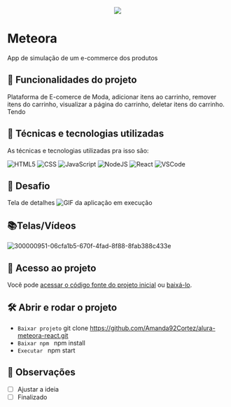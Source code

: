 <p align="center"> <img src="http://img.shields.io/static/v1?label=STATUS_GERAL&message=FINALIZADA&color=RED&style=for-the-badge" #vitrinedev/> </p>

# Meteora
App de simulação de um e-commerce dos produtos

## 🔨 Funcionalidades do projeto
Plataforma de E-comerce de Moda, adicionar itens ao carrinho, remover itens do carrinho, visualizar a página do carrinho, deletar itens do carrinho. Tendo 


## :bookmark_tabs: Técnicas e tecnologias utilizadas
As técnicas e tecnologias utilizadas pra isso são:

![HTML5](https://img.shields.io/badge/HTML-e06b12?style=for-the-badge&logo=html5&logoColor=white)
![CSS](https://img.shields.io/badge/CSS-1283e0?&style=for-the-badge&logo=css3&logoColor=white)
![JavaScript](https://img.shields.io/badge/JavaScript-F7DF1E?style=for-the-badge&logo=javascript&logoColor=414141)
![NodeJS](https://img.shields.io/badge/Node.js-43853D?style=for-the-badge&logo=node.js&logoColor=white)
![React](https://img.shields.io/badge/React-414141?style=for-the-badge&logo=react&logoColor=61DAFB)
![VSCode](https://img.shields.io/badge/-VSCode-007ACC?style=for-the-badge&logo=visual-studio-code&logoColor=white)

## 🎯 Desafio
Tela de detalhes
![GIF da aplicação em execução](meteora-app.gif)

## 📚Telas/Vídeos
![300000951-06cfa1b5-670f-4fad-8f88-8fab388c433e](https://github.com/Amanda92Cortez/alura-meteora-react/assets/19363871/1003e142-39de-4a25-a6f5-0080329e8df9)


## 📁 Acesso ao projeto
Você pode [acessar o código fonte do projeto inicial](https://github.com/Amanda92Cortez/alura-meteora-react) ou [baixá-lo](https://github.com/Amanda92Cortez/alura-meteora-react/archive/refs/heads/main.zip).

## 🛠️ Abrir e rodar o projeto
- ` Baixar projeto ` git clone https://github.com/Amanda92Cortez/alura-meteora-react.git
- `Baixar npm ` npm install
- `Executar ` npm start

## 🔎 Observações
- [ ] Ajustar a ideia
- [ ] Finalizado

